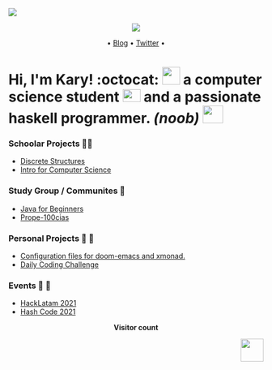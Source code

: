 <!--
**Kary-AG/Kary-AG** is a ✨ _special_ ✨ repository because its `README.md` (this file) appears on your GitHub profile.
### Hi there 👋
Here are some ideas to get you started:

- 🔭 I’m currently working on ...
- 🌱 I’m currently learning ...
- 👯 I’m looking to collaborate on ...
- 🤔 I’m looking for help with ...
- 💬 Ask me about ...
- 📫 How to reach me: ...
- 😄 Pronouns: ...
- ⚡ Fun fact: ...
-->
![](https://github.com/Kary-AG/Proof/blob/main/Untitled%20(2).jpg)

<div align="center"> 
  
![](https://github.com/Kary-AG/Proof/blob/main/Screenshot_from_2021-03-13_13-08-15-removebg-preview.png) 

</div>
<p align="center">
</a> •
  <a href="https://kary.io">Blog</a> •
  <a href="https://twitter.com/kary_agarcia">Twitter</a> •
</p>

# Hi, I'm Kary! :octocat: <img src = "https://gifs.org.es/gifs/2020/09/7215/gif-para-saludar.gif" width=35 height=35> a **computer science student** <img src="https://raw.githubusercontent.com/TheDudeThatCode/TheDudeThatCode/master/Assets/Developer.gif" width=35 height=25> and a passionate haskell programmer. *(noob)* <img src= "https://talks.diogocastro.com/the-haskell-epidemic/img/langs/haskell.png" width=40 height= 35>
 
 ### Schoolar Projects 🍎📘
  
  - [Discrete Structures](https://github.com/Kary-AG/ED-2021)
  - [Intro for Computer Science](https://github.com/Kary-AG/ICC) 

### Study Group / Communites 📝
 
  - [Java for Beginners](https://github.com/Kary-AG/JAVA) 
  - [Prope-100cias](https://www.facebook.com/Prope-100cias-102988908116080)
  
### Personal Projects 🤹‍ 🤯

  - [Configuration files for doom-emacs and xmonad.](https://github.com/Kary-AG/config)
  - [Daily Coding Challenge](https://github.com/Kary-AG/DailyCodingChallenge)

### Events 🥇 🎊

  - [HackLatam 2021](https://github.com/Kary-AG/HackLatam2021) 
  - [Hash Code 2021](https://github.com/Kary-AG/hashcode)
<p align= "center"> 
  <b>Visitor count</b><br>

</p>

<img src ="https://github.com/Kary-AG/Proof/blob/main/Untitled__1_-removebg-preview.png" align="right" width= 45 height = 45>
